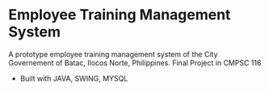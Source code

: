 # Employee Training Management System
A prototype employee training management system of the City Governement of Batac, Ilocos Norte, Philippines. Final Project in CMPSC 116
- Built with JAVA, SWING, MYSQL


